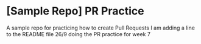 # [Sample Repo] PR Practice
A sample repo for practicing how to create Pull Requests
I am adding a line to the README file
26/9 doing the PR practice for week 7
